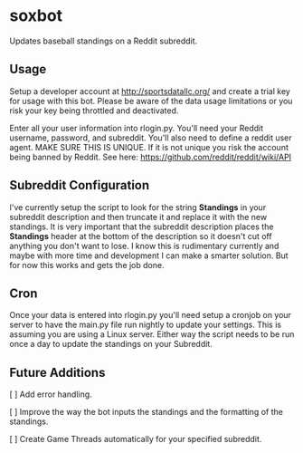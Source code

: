 soxbot
======

Updates baseball standings on a Reddit subreddit.

Usage
-----

Setup a developer account at http://sportsdatallc.org/ and create a trial key for usage with this bot. Please be aware of the data usage limitations or you risk your key being throttled and deactivated.

Enter all your user information into rlogin.py. You'll need your Reddit username, password, and subreddit. You'll also need to define a reddit user agent. MAKE SURE THIS IS UNIQUE. If it is not unique you risk the account being banned by Reddit. See here: https://github.com/reddit/reddit/wiki/API

Subreddit Configuration
-------------------------------------------

I've currently setup the script to look for the string **Standings** in your subreddit description and then truncate it and replace it with the new standings. It is very important that the subreddit description places the **Standings** header at the bottom of the description so it doesn't cut off anything you don't want to lose. I know this is rudimentary currently and maybe with more time and development I can make a smarter solution. But for now this works and gets the job done.

Cron
---------
Once your data is entered into rlogin.py you'll need setup a cronjob on your server to have the main.py file run nightly to update your settings. This is assuming you are using a Linux server. Either way the script needs to be run once a day to update the standings on your Subreddit.

Future Additions
-----------------------------
[ ] Add error handling.

[ ] Improve the way the bot inputs the standings and the formatting of the standings.

[ ] Create Game Threads automatically for your specified subreddit.
